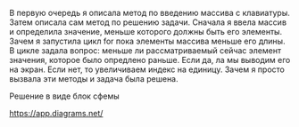 В первую очередь я описала метод по введению массива с клавиатуры.
Затем описала сам метод по решению задачи. Сначала я ввела массив и определила значение, меньше которого должны быть его элементы.
Зачем я запустила цикл for пока элементы массива меньше его длины. В цикле задала вопрос: меньше ли рассматриваемый сейчас элемент значения, которое было опредлено раньше. Если да, ла мы выводим его на экран. Если нет, то увеличиваем индекс на единицу. Зачем я просто вызвала эти методы и задача была решена.

Решение в виде блок сфемы

https://app.diagrams.net/